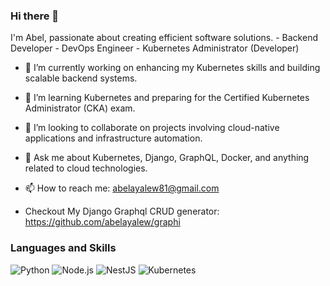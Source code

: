 ### Hi there 👋
I'm Abel, passionate about creating efficient software solutions.
    - Backend Developer
    - DevOps Engineer 
    - Kubernetes Administrator (Developer) 

- 🔭 I’m currently working on enhancing my Kubernetes skills and building scalable backend systems.

- 🌱 I’m learning Kubernetes and preparing for the Certified Kubernetes Administrator (CKA) exam.
  
- 👯 I’m looking to collaborate on projects involving cloud-native applications and infrastructure automation.
  
- 💬 Ask me about Kubernetes, Django, GraphQL, Docker, and anything related to cloud technologies.
  
- 📫 How to reach me: abelayalew81@gmail.com
  

- Checkout My Django Graphql CRUD generator: https://github.com/abelayalew/graphi

<!--- ![](https://komarev.com/ghpvc/?username=abelayalew&color=green) --->


### Languages and Skills

![Python](https://img.shields.io/badge/-Python-000?&logo=Python)
![Node.js](https://img.shields.io/badge/-Node.js-43853d?&logo=node.js&logoColor=white)
![NestJS](https://img.shields.io/badge/-NestJS-ea2845?&logo=nestjs&logoColor=white)
![Kubernetes](https://img.shields.io/badge/-Kubernetes-326ce5?&logo=kubernetes&logoColor=white)

